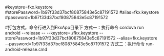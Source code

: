 #keystore=fkx.keystore
#storePassword=1b97f33d37bcf80875843e5c87191572
#alias=fkx.keystore
#password=1b97f33d37bcf80875843e5c87191572

#打包方式，命令行进入到FkxApp目录下
方式一：执行命令 cordova run android --release -- --keystore=./fkx.keystore --storePassword=1b97f33d37bcf80875843e5c87191572 --alias=fkx.keystore --password=1b97f33d37bcf80875843e5c87191572
方式二：执行命令 run-android-release.cmd